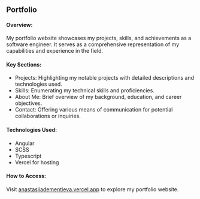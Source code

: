 ### <span style="font-size: larger;">Portfolio</span>

#### Overview:
My portfolio website showcases my projects, skills, and achievements as a software engineer. It serves as a comprehensive representation of my capabilities and experience in the field.

#### Key Sections:
- Projects: Highlighting my notable projects with detailed descriptions and technologies used.
- Skills: Enumerating my technical skills and proficiencies.
- About Me: Brief overview of my background, education, and career objectives.
- Contact: Offering various means of communication for potential collaborations or inquiries.

#### Technologies Used:
- Angular
- SCSS
- Typescript
- Vercel for hosting

#### How to Access:
Visit [anastasiiadementieva.vercel.app](https://anastasiiadementieva.vercel.app/) to explore my portfolio website.
